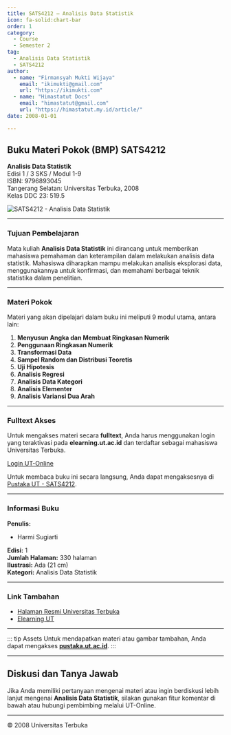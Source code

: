 ```yaml
--- 
title: SATS4212 – Analisis Data Statistik
icon: fa-solid:chart-bar
order: 1
category:
  - Course
  - Semester 2
tag:
  - Analisis Data Statistik
  - SATS4212
author:
  - name: "Firmansyah Mukti Wijaya"
    email: "ikimukti@gmail.com"
    url: "https://ikimukti.com"
  - name: "Himastatut Docs"
    email: "himastatut@gmail.com"
    url: "https://himastatut.my.id/article/"
date: 2008-01-01

--- 
```


## Buku Materi Pokok (BMP) SATS4212

**Analisis Data Statistik**  
Edisi 1 / 3 SKS / Modul 1-9  
ISBN: 9796893045  
Tangerang Selatan: Universitas Terbuka, 2008  
Kelas DDC 23: 519.5  

![SATS4212 - Analisis Data Statistik](https://pustaka.ut.ac.id/lib/wp-content/uploads/2017/01/SATS4212.jpg)

--- 

### Tujuan Pembelajaran

Mata kuliah **Analisis Data Statistik** ini dirancang untuk memberikan mahasiswa pemahaman dan keterampilan dalam melakukan analisis data statistik. Mahasiswa diharapkan mampu melakukan analisis eksplorasi data, menggunakannya untuk konfirmasi, dan memahami berbagai teknik statistika dalam penelitian.

--- 

### Materi Pokok

Materi yang akan dipelajari dalam buku ini meliputi 9 modul utama, antara lain:

1. **Menyusun Angka dan Membuat Ringkasan Numerik**
2. **Penggunaan Ringkasan Numerik**
3. **Transformasi Data**
4. **Sampel Random dan Distribusi Teoretis**
5. **Uji Hipotesis**
6. **Analisis Regresi**
7. **Analisis Data Kategori**
8. **Analisis Elementer**
9. **Analisis Variansi Dua Arah**

--- 

### Fulltext Akses

Untuk mengakses materi secara **fulltext**, Anda harus menggunakan login yang teraktivasi pada **elearning.ut.ac.id** dan terdaftar sebagai mahasiswa Universitas Terbuka.

[Login UT-Online](http://elearning.ut.ac.id)

Untuk membaca buku ini secara langsung, Anda dapat mengaksesnya di [Pustaka UT - SATS4212](https://pustaka.ut.ac.id/lib/sats4212-analisis-data-statistik/).

--- 

### Informasi Buku

**Penulis:**  
- Harmi Sugiarti

**Edisi:** 1  
**Jumlah Halaman:** 330 halaman  
**Ilustrasi:** Ada (21 cm)  
**Kategori:** Analisis Data Statistik  

--- 

### Link Tambahan

- [Halaman Resmi Universitas Terbuka](https://www.ut.ac.id)
- [Elearning UT](http://elearning.ut.ac.id)

--- 

::: tip Assets
Untuk mendapatkan materi atau gambar tambahan, Anda dapat mengakses **[pustaka.ut.ac.id](https://pustaka.ut.ac.id)**.
:::

--- 

## Diskusi dan Tanya Jawab

Jika Anda memiliki pertanyaan mengenai materi atau ingin berdiskusi lebih lanjut mengenai **Analisis Data Statistik**, silakan gunakan fitur komentar di bawah atau hubungi pembimbing melalui UT-Online.

--- 

<footer>
  <p>© 2008 Universitas Terbuka</p>
</footer>


<GitContributors />
<GitChangelog />